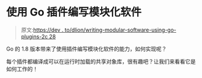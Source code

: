 # 使用 Go 插件编写模块化软件

> 原文:[https://dev . to/dlion/writing-modular-software-using-go-plugins-2c 28](https://dev.to/dlion/writing-modular-software-using-go-plugins-2c28)

Go 的 1.8 版本带来了使用插件编写模块化软件的能力，如何实现呢？

每个插件都编译成可以在运行时加载的共享对象库，很有趣吧？让我们来看看它是如何工作的！